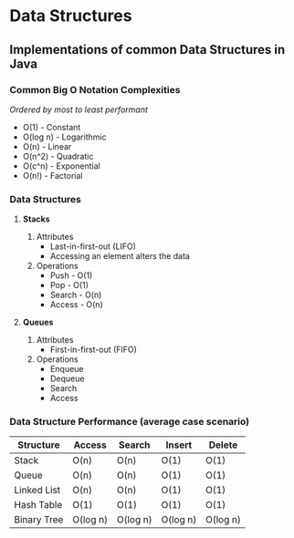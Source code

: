 # Data Structures

## Implementations of common Data Structures in Java

###  Common Big O Notation Complexities
   _Ordered by most to least performant_
   * O(1) - Constant
   * O(log n) - Logarithmic
   * O(n) - Linear
   * O(n^2) - Quadratic
   * O(c^n) - Exponential
   * O(n!) - Factorial

### Data Structures

1. **Stacks**
    1. Attributes
       * Last-in-first-out (LIFO)
       * Accessing an element alters the data
    2. Operations
       * Push - O(1)
       * Pop - O(1)
       * Search - O(n)
       * Access - O(n)
       
2.  **Queues**
    1. Attributes
       * First-in-first-out (FIFO)
    2. Operations
       * Enqueue
       * Dequeue
       * Search
       * Access

### Data Structure Performance (average case scenario)
| Structure   | Access | Search | Insert | Delete |
| ------------| ------ | ------ | ------ | ------ |
|  Stack      | O(n)   | O(n)   | O(1)   | O(1)   |
|  Queue      | O(n)   | O(n)   | O(1)   | O(1)   |
|  Linked List| O(n)   | O(n)   | O(1)   | O(1)   |
|  Hash Table | O(1)   | O(1)   | O(1)   | O(1)   |
|  Binary Tree| O(log n)   | O(log n)   | O(log n)   | O(log n)   |
